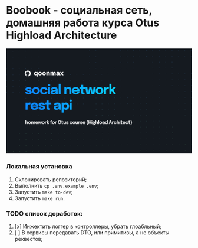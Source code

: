 # Boobook - социальная сеть, домашняя работа курса Otus Highload Architecture

![Image alt](https://github.com/qoonmax/boobook/blob/main/cover.jpg)

### Локальная установка
1. Склонировать репозиторий;
2. Выполнить ``cp .env.example .env``;
3. Запустить ``make to-dev``;
4. Запустить ``make run``.

### TODO список доработок:
1. [x] Инжектить логгер в контроллеры, убрать глоабльный;
2. [ ] В сервисы передавать DTO, или примитивы, а не объекты реквестов;

